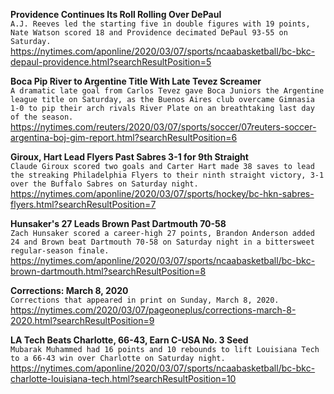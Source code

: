 **Providence Continues Its Roll Rolling Over DePaul**\
`A.J. Reeves led the starting five in double figures with 19 points, Nate Watson scored 18 and Providence decimated DePaul 93-55 on Saturday.`\
https://nytimes.com/aponline/2020/03/07/sports/ncaabasketball/bc-bkc-depaul-providence.html?searchResultPosition=5

**Boca Pip River to Argentine Title With Late Tevez Screamer**\
`A dramatic late goal from Carlos Tevez gave Boca Juniors the Argentine league title on Saturday, as the Buenos Aires club overcame Gimnasia 1-0 to pip their arch rivals River Plate on an breathtaking last day of the season.`\
https://nytimes.com/reuters/2020/03/07/sports/soccer/07reuters-soccer-argentina-boj-gim-report.html?searchResultPosition=6

**Giroux, Hart Lead Flyers Past Sabres 3-1 for 9th Straight**\
`Claude Giroux scored two goals and Carter Hart made 38 saves to lead the streaking Philadelphia Flyers to their ninth straight victory, 3-1 over the Buffalo Sabres on Saturday night.`\
https://nytimes.com/aponline/2020/03/07/sports/hockey/bc-hkn-sabres-flyers.html?searchResultPosition=7

**Hunsaker's 27 Leads Brown Past Dartmouth 70-58**\
`Zach Hunsaker scored a career-high 27 points, Brandon Anderson added 24 and Brown beat Dartmouth 70-58 on Saturday night in a bittersweet regular-season finale.`\
https://nytimes.com/aponline/2020/03/07/sports/ncaabasketball/bc-bkc-brown-dartmouth.html?searchResultPosition=8

**Corrections: March 8, 2020**\
`Corrections that appeared in print on Sunday, March 8, 2020.`\
https://nytimes.com/2020/03/07/pageoneplus/corrections-march-8-2020.html?searchResultPosition=9

**LA Tech Beats Charlotte, 66-43, Earn C-USA No. 3 Seed**\
`Mubarak Muhammed had 16 points and 10 rebounds to lift Louisiana Tech to a 66-43 win over Charlotte on Saturday night.`\
https://nytimes.com/aponline/2020/03/07/sports/ncaabasketball/bc-bkc-charlotte-louisiana-tech.html?searchResultPosition=10

